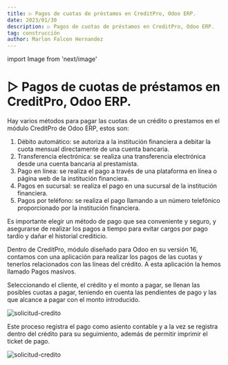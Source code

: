 ```yaml
---
title: ▷ Pagos de cuotas de préstamos en CreditPro, Odoo ERP.
date: 2023/01/30
description: ▷ Pagos de cuotas de préstamos en CreditPro, Odoo ERP.
tag: construcción
author: Marlon Falcon Hernandez
---
```

import Image from 'next/image'

# ▷ Pagos de cuotas de préstamos en CreditPro, Odoo ERP.

Hay varios métodos para pagar las cuotas de un crédito o prestamos en el módulo CreditPro de Odoo ERP, estos son:

1. Débito automático: se autoriza a la institución financiera a debitar la cuota mensual directamente de una cuenta bancaria.
2. Transferencia electrónica: se realiza una transferencia electrónica desde una cuenta bancaria al prestamista.
3. Pago en línea: se realiza el pago a través de una plataforma en línea o página web de la institución financiera.
4. Pagos en sucursal: se realiza el pago en una sucursal de la institución financiera.
5. Pagos por teléfono: se realiza el pago llamando a un número telefónico proporcionado por la institución financiera.

Es importante elegir un método de pago que sea conveniente y seguro, y asegurarse de realizar los pagos a tiempo para evitar cargos por pago tardío y dañar el historial crediticio.

Dentro de CreditPro, módulo diseñado para Odoo en su versión 16, contamos con una aplicación para realizar los pagos de las cuotas y tenerlos relacionados con las líneas del crédito. A esta aplicación la hemos llamado Pagos masivos.

Seleccionando el cliente, el crédito y el monto a pagar, se llenan las posibles cuotas a pagar, teniendo en cuenta las pendientes de pago y las que alcance a pagar con el monto introducido.

<Image
  src="/images/posts/pago-cuotas-prestamos.png"
  alt="solicitud-credito"
  width={547}
  height={293}
  priority
  className="next-image"
/>

Este proceso registra el pago como asiento contable y a la vez se registra dentro del crédito para su seguimiento, además de permitir imprimir el ticket de pago.

<Image
  src="/images/posts/pago-cuotas-prestamos-1.png"
  alt="solicitud-credito"
  width={659}
  height={649}
  priority
  className="next-image"
/>


